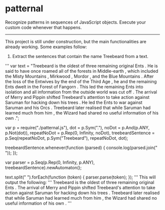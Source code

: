 patternal
=========

Recognize patterns in sequences of JavaScript objects.
Execute your custom code whenever that happens.

---------

This project is still under construction, but the main functionalities are already working.
Some examples follow:

1. Extract the sentences that contain the name Treebeard from a text.

'''
var text = "Treebeard is the oldest of three remaining original Ents . He is said to have once roamed all of the forests in Middle-earth , which included the Misty Mountains , Mirkwood , Mordor , and the Blue Mountains . After the loss of the Entwives by the end of the Third Age , he and the remaining Ents dwelt in the Forest of Fangorn . This led the remaining Ents into isolation and all information from the outside world was cut off . The arrival of Merry and Pippin shifted Treebeard's attention to take action against Saruman for hacking down his trees . He led the Ents to war against Saruman and his Orcs . Treebeard later realised that while Saruman had learned much from him , the Wizard had shared no useful information of his own .";

var p = require("./patternal.js"),
	dot = p.Sym("."),
	noDot = p.And(p.ANY, p.Not(dot)),
	repeatNoDot = p.Rep(0, Infinity, noDot),
	treebeardSentence = p.Seq(repeatNoDot, p.Sym("Treebeard"), repeatNoDot, dot);

treebeardSentence.whenever(function (parsed) {
	console.log(parsed.join(" "));
});

var parser = p.Seq(p.Rep(0, Infinity, p.ANY), treebeardSentence).newAutomaton();

text.split(" ").forEach(function (token) {
	parser.parse(token);
});
'''
This will output the following:
'''
Treebeard is the oldest of three remaining original Ents .
The arrival of Merry and Pippin shifted Treebeard's attention to take action against Saruman for hacking down his trees .
Treebeard later realised that while Saruman had learned much from him , the Wizard had shared no useful information of his own .
'''
